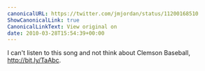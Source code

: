 ```yaml
---
canonicalURL: https://twitter.com/jmjordan/status/11200168510
ShowCanonicalLink: true
CanonicalLinkText: View original on
date: 2010-03-28T15:54:39+00:00
---
```

I can't listen to this song and not think about Clemson Baseball, http://bit.ly/TaAbc.
